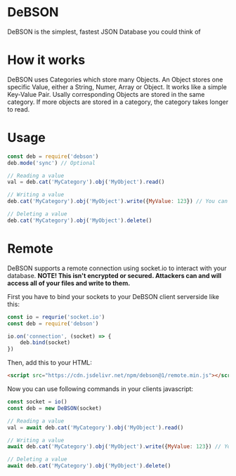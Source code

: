# DeBSON
 DeBSON is the simplest, fastest JSON Database you could think of

# How it works
DeBSON uses Categories which store many Objects. An Object stores one specific Value, either a String, Numer, Array or Object. It works like a simple Key-Value Pair. Usally corresponding Objects are stored in the same category. If more objects are stored in a category, the category takes longer to read.

# Usage
```js
const deb = require('debson')
deb.mode('sync') // Optional

// Reading a value
val = deb.cat('MyCategory').obj('MyObject').read()

// Writing a value
deb.cat('MyCategory').obj('MyObject').write({MyValue: 123}) // You can write Strings, Objects, Numbers & Arrays to an Object

// Deleting a value
deb.cat('MyCategory').obj('MyObject').delete()
```

# Remote
DeBSON supports a remote connection using socket.io to interact with your database.
**NOTE! This isn't encrypted or secured. Attackers can and will access all of your files and write to them.**

First you have to bind your sockets to your DeBSON client serverside like this:
```js
const io = requrie('socket.io')
const deb = require('debson')

io.on('connection', (socket) => {
    deb.bind(socket)
})
```

Then, add this to your HTML:
```html
<script src="https://cdn.jsdelivr.net/npm/debson@1/remote.min.js"></script>
```

Now you can use following commands in your clients javascript:

```js
const socket = io()
const deb = new DeBSON(socket)

// Reading a value
val = await deb.cat('MyCategory').obj('MyObject').read()

// Writing a value
await deb.cat('MyCategory').obj('MyObject').write({MyValue: 123}) // You can write Strings, Objects, Numbers & Arrays to an Object

// Deleting a value
await deb.cat('MyCategory').obj('MyObject').delete()
```
